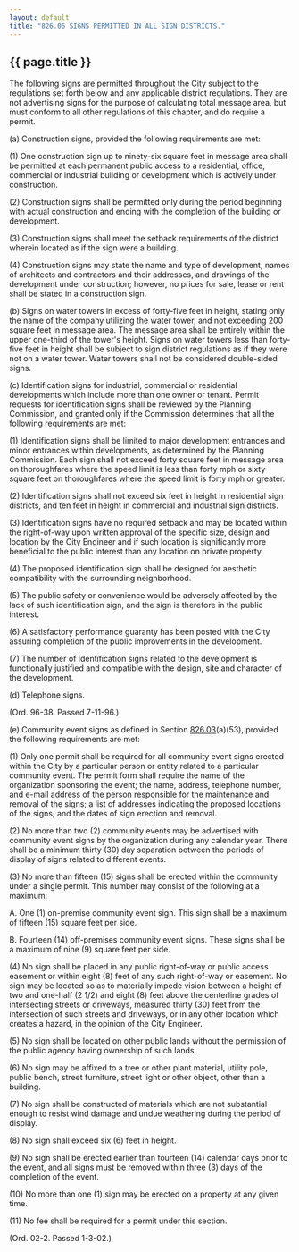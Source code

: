 ```yaml
---
layout: default 
title: "826.06 SIGNS PERMITTED IN ALL SIGN DISTRICTS."
---
```


{{ page.title }}
----------------

The following signs are permitted throughout the City subject to the
regulations set forth below and any applicable district regulations.
They are not advertising signs for the purpose of calculating total
message area, but must conform to all other regulations of this chapter,
and do require a permit.

​(a) Construction signs, provided the following requirements are met:

​(1) One construction sign up to ninety-six square feet in message area
shall be permitted at each permanent public access to a residential,
office, commercial or industrial building or development which is
actively under construction.

​(2) Construction signs shall be permitted only during the period
beginning with actual construction and ending with the completion of the
building or development.

​(3) Construction signs shall meet the setback requirements of the
district wherein located as if the sign were a building.

​(4) Construction signs may state the name and type of development,
names of architects and contractors and their addresses, and drawings of
the development under construction; however, no prices for sale, lease
or rent shall be stated in a construction sign.

​(b) Signs on water towers in excess of forty-five feet in height,
stating only the name of the company utilizing the water tower, and not
exceeding 200 square feet in message area. The message area shall be
entirely within the upper one-third of the tower's height. Signs on
water towers less than forty-five feet in height shall be subject to
sign district regulations as if they were not on a water tower. Water
towers shall not be considered double-sided signs.

​(c) Identification signs for industrial, commercial or residential
developments which include more than one owner or tenant. Permit
requests for identification signs shall be reviewed by the Planning
Commission, and granted only if the Commission determines that all the
following requirements are met:

​(1) Identification signs shall be limited to major development
entrances and minor entrances within developments, as determined by the
Planning Commission. Each sign shall not exceed forty square feet in
message area on thoroughfares where the speed limit is less than forty
mph or sixty square feet on thoroughfares where the speed limit is forty
mph or greater.

​(2) Identification signs shall not exceed six feet in height in
residential sign districts, and ten feet in height in commercial and
industrial sign districts.

​(3) Identification signs have no required setback and may be located
within the right-of-way upon written approval of the specific size,
design and location by the City Engineer and if such location is
significantly more beneficial to the public interest than any location
on private property.

​(4) The proposed identification sign shall be designed for aesthetic
compatibility with the surrounding neighborhood.

​(5) The public safety or convenience would be adversely affected by the
lack of such identification sign, and the sign is therefore in the
public interest.

​(6) A satisfactory performance guaranty has been posted with the City
assuring completion of the public improvements in the development.

​(7) The number of identification signs related to the development is
functionally justified and compatible with the design, site and
character of the development.

​(d) Telephone signs.

(Ord. 96-38. Passed 7-11-96.)

​(e) Community event signs as defined in Section
[826.03](3a2f3d6a.html)(a)(53), provided the following requirements are
met:

​(1) Only one permit shall be required for all community event signs
erected within the City by a particular person or entity related to a
particular community event. The permit form shall require the name of
the organization sponsoring the event; the name, address, telephone
number, and e-mail address of the person responsible for the maintenance
and removal of the signs; a list of addresses indicating the proposed
locations of the signs; and the dates of sign erection and removal.

​(2) No more than two (2) community events may be advertised with
community event signs by the organization during any calendar year.
There shall be a minimum thirty (30) day separation between the periods
of display of signs related to different events.

​(3) No more than fifteen (15) signs shall be erected within the
community under a single permit. This number may consist of the
following at a maximum:

A. One (1) on-premise community event sign. This sign shall be a maximum
of fifteen (15) square feet per side.

B. Fourteen (14) off-premises community event signs. These signs shall
be a maximum of nine (9) square feet per side.

​(4) No sign shall be placed in any public right-of-way or public access
easement or within eight (8) feet of any such right-of-way or easement.
No sign may be located so as to materially impede vision between a
height of two and one-half (2 1/2) and eight (8) feet above the
centerline grades of intersecting streets or driveways, measured thirty
(30) feet from the intersection of such streets and driveways, or in any
other location which creates a hazard, in the opinion of the City
Engineer.

​(5) No sign shall be located on other public lands without the
permission of the public agency having ownership of such lands.

​(6) No sign may be affixed to a tree or other plant material, utility
pole, public bench, street furniture, street light or other object,
other than a building.

​(7) No sign shall be constructed of materials which are not substantial
enough to resist wind damage and undue weathering during the period of
display.

​(8) No sign shall exceed six (6) feet in height.

​(9) No sign shall be erected earlier than fourteen (14) calendar days
prior to the event, and all signs must be removed within three (3) days
of the completion of the event.

​(10) No more than one (1) sign may be erected on a property at any
given time.

​(11) No fee shall be required for a permit under this section.

(Ord. 02-2. Passed 1-3-02.)
